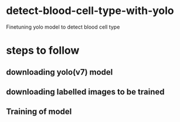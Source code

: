 # detect-blood-cell-type-with-yolo
Finetuning yolo model to detect blood cell type

# steps to follow

## downloading yolo(v7) model

## downloading labelled images to be trained

## Training of model 


